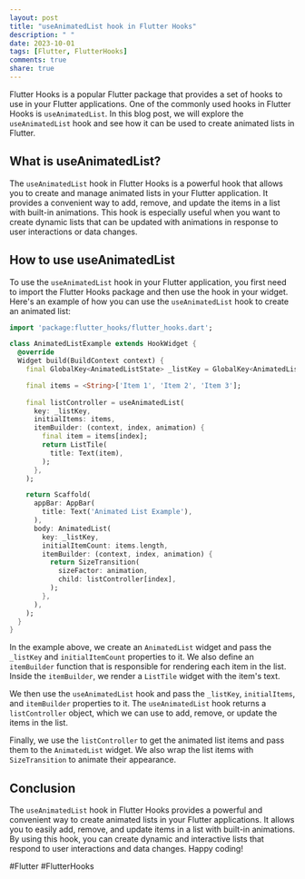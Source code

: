 ```yaml
---
layout: post
title: "useAnimatedList hook in Flutter Hooks"
description: " "
date: 2023-10-01
tags: [Flutter, FlutterHooks]
comments: true
share: true
---
```


Flutter Hooks is a popular Flutter package that provides a set of hooks to use in your Flutter applications. One of the commonly used hooks in Flutter Hooks is `useAnimatedList`. In this blog post, we will explore the `useAnimatedList` hook and see how it can be used to create animated lists in Flutter.

## What is useAnimatedList?

The `useAnimatedList` hook in Flutter Hooks is a powerful hook that allows you to create and manage animated lists in your Flutter application. It provides a convenient way to add, remove, and update the items in a list with built-in animations. This hook is especially useful when you want to create dynamic lists that can be updated with animations in response to user interactions or data changes.

## How to use useAnimatedList

To use the `useAnimatedList` hook in your Flutter application, you first need to import the Flutter Hooks package and then use the hook in your widget. Here's an example of how you can use the `useAnimatedList` hook to create an animated list:

```dart
import 'package:flutter_hooks/flutter_hooks.dart';

class AnimatedListExample extends HookWidget {
  @override
  Widget build(BuildContext context) {
    final GlobalKey<AnimatedListState> _listKey = GlobalKey<AnimatedListState>();

    final items = <String>['Item 1', 'Item 2', 'Item 3'];
    
    final listController = useAnimatedList(
      key: _listKey,
      initialItems: items,
      itemBuilder: (context, index, animation) {
        final item = items[index];
        return ListTile(
          title: Text(item),
        );
      },
    );

    return Scaffold(
      appBar: AppBar(
        title: Text('Animated List Example'),
      ),
      body: AnimatedList(
        key: _listKey,
        initialItemCount: items.length,
        itemBuilder: (context, index, animation) {
          return SizeTransition(
            sizeFactor: animation,
            child: listController[index],
          );
        },
      ),
    );
  }
}
```

In the example above, we create an `AnimatedList` widget and pass the `_listKey` and `initialItemCount` properties to it. We also define an `itemBuilder` function that is responsible for rendering each item in the list. Inside the `itemBuilder`, we render a `ListTile` widget with the item's text.

We then use the `useAnimatedList` hook and pass the `_listKey`, `initialItems`, and `itemBuilder` properties to it. The `useAnimatedList` hook returns a `listController` object, which we can use to add, remove, or update the items in the list.

Finally, we use the `listController` to get the animated list items and pass them to the `AnimatedList` widget. We also wrap the list items with `SizeTransition` to animate their appearance.

## Conclusion

The `useAnimatedList` hook in Flutter Hooks provides a powerful and convenient way to create animated lists in your Flutter applications. It allows you to easily add, remove, and update items in a list with built-in animations. By using this hook, you can create dynamic and interactive lists that respond to user interactions and data changes. Happy coding!

#Flutter #FlutterHooks